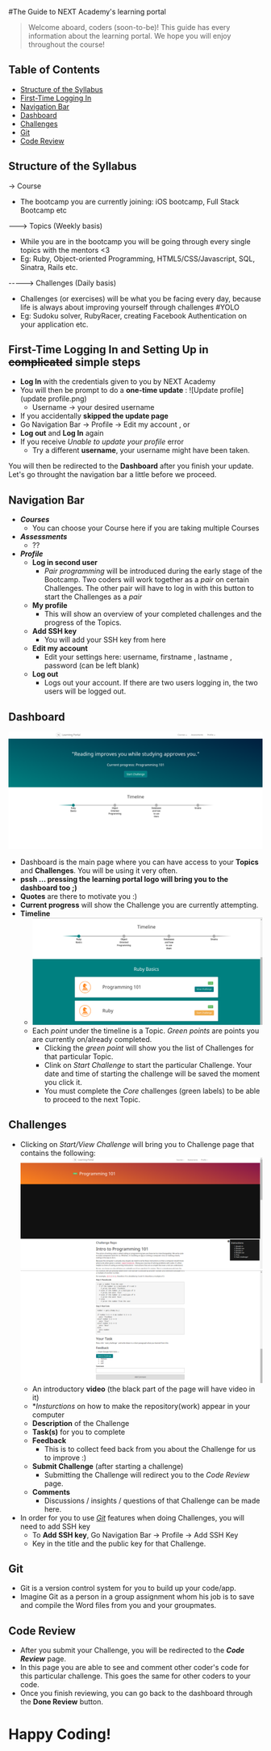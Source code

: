 #The Guide to NEXT Academy's learning portal

> Welcome aboard, coders (soon-to-be)! This guide has every information about the learning portal. We hope you will enjoy throughout the course!


## Table of Contents
* [Structure of the Syllabus](#structure-of-the-syllabus)
* [First-Time Logging In](#first-time-logging-in-and-setting-up-in-complicated-simple-steps)
* [Navigation Bar](#navigation-bar)
* [Dashboard](#dashboard)
* [Challenges](#challenges)
* [Git](#git)
* [Code Review](#code-review)


## Structure of the Syllabus
-> Course
- The bootcamp you are currently joining: iOS bootcamp, Full Stack Bootcamp etc

---> Topics (Weekly basis)
- While you are in the bootcamp you will be going through every single topics with the mentors <3
- Eg: Ruby, Object-oriented Programming, HTML5/CSS/Javascript, SQL, Sinatra, Rails etc.

-----> Challenges (Daily basis)
- Challenges (or exercises) will be what you be facing every day, because life is always about improving yourself through challenges #YOLO
- Eg: Sudoku solver, RubyRacer, creating Facebook Authentication on your application etc.

## First-Time Logging In and Setting Up in ~~complicated~~ simple steps
- **Log In** with the credentials given to you by NEXT Academy 
- You will then be prompt to do a **one-time update** :
![Update profile](update profile.png)
  - Username      -> your desired username 
 - If you accidentally **skipped the update page**
  - Go Navigation Bar -> Profile -> Edit my account , or
  - **Log out** and **Log In** again
- If you receive _Unable to update your profile_ error
  - Try a different **username**, your username might have been taken.

You will then be redirected to the **Dashboard** after you finish your update. Let's go throught the navigation bar a little before we proceed.

## Navigation Bar
- **_Courses_**
  - You can choose your Course here if you are taking multiple Courses
- **_Assessments_**
  - ??
- **_Profile_**
  - **Log in second user**
    - _Pair programming_ will be introduced during the early stage of the Bootcamp. Two coders will work together as a *pair* on certain Challenges. The other pair will have to log in with this button to start the Challenges as a *pair*
  - **My profile**
    - This will show an overview of your completed challenges and the progress of the Topics.
  - **Add SSH key**
    - You will add your SSH key from here
  - **Edit my account**
    - Edit your settings here: username, firstname , lastname , password (can be left blank)
  - **Log out**
    - Logs out your account. If there are two users logging in, the two users will be logged out.

## Dashboard
![dashboard](Dashboard.png)
- Dashboard is the main page where you can have access to your **Topics** and **Challenges**. You will be using it very often.
- **pssh ... pressing the learning portal logo will bring you to the dashboard too ;)**
- **Quotes** are there to motivate you :)
- **Current progress** will show the Challenge you are currently attempting.
- **Timeline**
  - ![challenges](dashboard-challenges.png) 
  - Each *point* under the timeline is a Topic. *Green points* are points you are currently on/already completed.
    - Clicking the *green point* will show you the list of Challenges for that particular Topic.
    - Clink on *Start Challenge* to start the particular Challenge. Your date and time of starting the challenge will be saved the moment you click it.
    - You must complete the _Core_ challenges (green labels) to be able to proceed to the next Topic.

## Challenges 
- Clicking on *Start/View Challenge* will bring you to Challenge page that contains the following:
![challenge page](challenge-1.png)
![challenge page 2](challenge-2.png)
  - An introductory **video** (the black part of the page will have video in it)
  - **Insturctions* on how to make the repository(work) appear in your computer
  - **Description** of the Challenge
  - **Task(s)** for you to complete
  - **Feedback**
    - This is to collect feed back from you about the Challenge for us to improve :)
  - **Submit Challenge** (after starting a challenge)
    - Submitting the Challenge will redirect you to the _Code Review_ page.
  - **Comments**
    - Discussions / insights / questions of that Challenge can be made here.
- In order for you to use [_Git_](#git) features when doing Challenges, you will need to add SSH key
  - To **Add SSH key**, Go Navigation Bar -> Profile -> Add SSH Key
  - Key in the title and the public key for that Challenge.
  
## Git
- Git is a version control system for you to build up your code/app.
- Imagine Git as a person in a group assignment whom his job is to save and compile the Word files from you and your groupmates.

## Code Review
- After you submit your Challenge, you will be redirected to the **_Code Review_** page.
- In this page you are able to see and comment other coder's code for this particular challenge. This goes the same for other coders to your code.
- Once you finish reviewing, you can go back to the dashboard through the **Done Review** button.
 
# Happy Coding!
